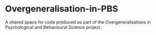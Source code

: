 # Overgeneralisation-in-PBS
A shared space for code produced as part of the Overgeneralisations in Psychological and Behavioural Science project.
